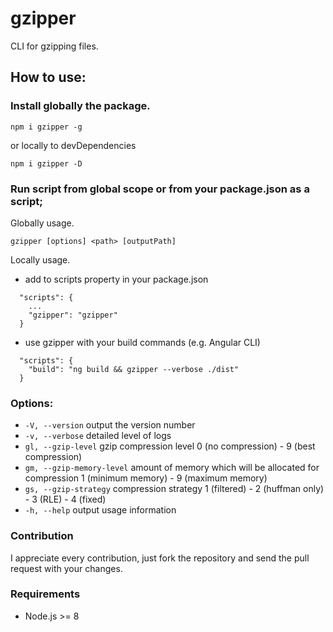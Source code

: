 # gzipper

CLI for gzipping files.

## How to use:

### Install globally the package.

`npm i gzipper -g`

or locally to devDependencies

`npm i gzipper -D`

### Run script from global scope or from your package.json as a script;

Globally usage.

`gzipper [options] <path> [outputPath]`

Locally usage.

- add to scripts property in your package.json

```
  "scripts": {
    ...
    "gzipper": "gzipper"
  }
```

- use gzipper with your build commands (e.g. Angular CLI)

```
  "scripts": {
    "build": "ng build && gzipper --verbose ./dist"
  }
```

### Options:

- `-V, --version` output the version number
- `-v, --verbose` detailed level of logs
- `gl, --gzip-level` gzip compression level 0 (no compression) - 9 (best compression)
- `gm, --gzip-memory-level` amount of memory which will be allocated for compression 1 (minimum memory) - 9 (maximum memory)
- `gs, --gzip-strategy` compression strategy 1 (filtered) - 2 (huffman only) - 3 (RLE) - 4 (fixed)
- `-h, --help` output usage information

### Contribution

I appreciate every contribution, just fork the repository and send the pull request with your changes.

### Requirements

- Node.js >= 8
